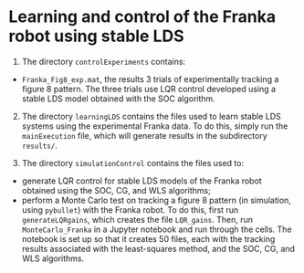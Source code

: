 # Learning and control of the Franka robot using stable LDS

1. The directory `controlExperiments` contains: 
* `Franka_Fig8_exp.mat`, the results 3 trials of experimentally tracking a figure 8 pattern. The three trials use LQR control developed using a stable LDS model obtained with the SOC algorithm. 

2. The directory `learningLDS` contains the files used to learn stable LDS systems using the experimental Franka data. 
To do this, simply run the `mainExecution` file, which will generate results in the subdirectory `results/`. 

3. The directory `simulationControl` contains the files used to:
- generate LQR control for stable LDS models of the Franka robot obtained using the SOC, CG, and WLS algorithms; 
- perform a Monte Carlo test on tracking a figure 8 pattern (in simulation, using `pybullet`) with the Franka robot. 
To do this, first run `generateLQRgains`, which creates the file `LQR_gains`. Then, run `MonteCarlo_Franka` in a Jupyter notebook and run through the cells. The notebook is set up so that it creates 50 files, each with the tracking results associated with the least-squares method, and the SOC, CG, and WLS algorithms. 
